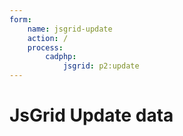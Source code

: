 ```yaml
---
form:
    name: jsgrid-update
    action: /
    process:
        cadphp:
            jsgrid: p2:update
---
```

# JsGrid Update data